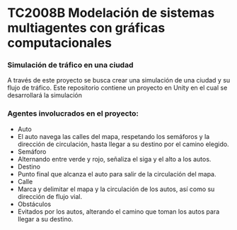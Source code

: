 # TC2008B Modelación de sistemas multiagentes con gráficas computacionales

### Simulación de tráfico en una ciudad

A través de este proyecto se busca crear una simulación de una ciudad y su flujo de tráfico. 
Este repositorio contiene un proyecto en Unity en el cual se desarrollará la simulación

### Agentes involucrados en el proyecto:
-	Auto
  - El auto navega las calles del mapa, respetando los semáforos y la dirección de circulación, hasta llegar a su destino por el camino elegido.
-	Semáforo
  - Alternando entre verde y rojo, señaliza el siga y el alto a los autos.
-	Destino
  - Punto final que alcanza el auto para salir de la circulación del mapa.
-	Calle
  - Marca y delimitar el mapa y la circulación de los autos, así como su dirección de flujo vial.
-	Obstáculos
  - Evitados por los autos, alterando el camino que toman los autos para llegar a su destino. 
